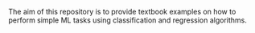 The aim of this repository is to provide textbook examples on how to perform simple ML tasks using classification and regression algorithms.
